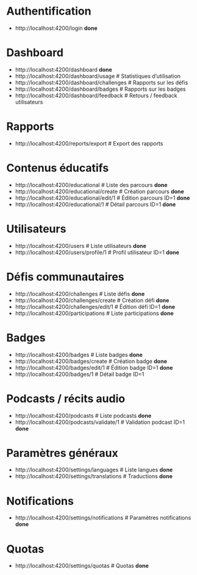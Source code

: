 # Authentification
- http://localhost:4200/login **done**

# Dashboard
- http://localhost:4200/dashboard **done**
- http://localhost:4200/dashboard/usage       # Statistiques d’utilisation
- http://localhost:4200/dashboard/challenges  # Rapports sur les défis
- http://localhost:4200/dashboard/badges      # Rapports sur les badges
- http://localhost:4200/dashboard/feedback    # Retours / feedback utilisateurs

# Rapports
- http://localhost:4200/reports/export        # Export des rapports

# Contenus éducatifs
- http://localhost:4200/educational           # Liste des parcours **done**
- http://localhost:4200/educational/create    # Création parcours **done**
- http://localhost:4200/educational/edit/1    # Édition parcours ID=1 **done**
- http://localhost:4200/educational/1         # Détail parcours ID=1 **done**

# Utilisateurs
- http://localhost:4200/users                 # Liste utilisateurs **done**
- http://localhost:4200/users/profile/1       # Profil utilisateur ID=1 **done**

# Défis communautaires
- http://localhost:4200/challenges            # Liste défis **done**
- http://localhost:4200/challenges/create     # Création défi **done**
- http://localhost:4200/challenges/edit/1     # Édition défi ID=1 **done**
- http://localhost:4200/participations        # Liste participations **done**

# Badges
- http://localhost:4200/badges                # Liste badges **done**
- http://localhost:4200/badges/create         # Création badge **done**
- http://localhost:4200/badges/edit/1         # Édition badge ID=1 **done**
- http://localhost:4200/badges/1              # Détail badge ID=1

# Podcasts / récits audio
- http://localhost:4200/podcasts              # Liste podcasts **done**
- http://localhost:4200/podcasts/validate/1   # Validation podcast ID=1 **done**

# Paramètres généraux
- http://localhost:4200/settings/languages    # Liste langues **done**
- http://localhost:4200/settings/translations # Traductions **done**

# Notifications
- http://localhost:4200/settings/notifications # Paramètres notifications **done**

# Quotas
- http://localhost:4200/settings/quotas        # Quotas **done**
